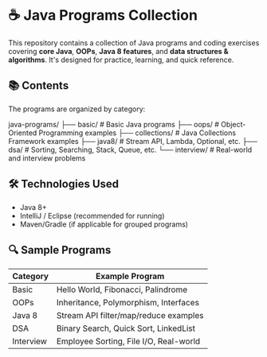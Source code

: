 # ☕ Java Programs Collection

This repository contains a collection of Java programs and coding exercises covering **core Java**, **OOPs**, **Java 8 features**, and **data structures & algorithms**. It's designed for practice, learning, and quick reference.

## 📚 Contents

The programs are organized by category:

java-programs/
├── basic/ # Basic Java programs
├── oops/ # Object-Oriented Programming examples
├── collections/ # Java Collections Framework examples
├── java8/ # Stream API, Lambda, Optional, etc.
├── dsa/ # Sorting, Searching, Stack, Queue, etc.
└── interview/ # Real-world and interview problems

## 🛠️ Technologies Used

- Java 8+
- IntelliJ / Eclipse (recommended for running)
- Maven/Gradle (if applicable for grouped programs)

## 🔍 Sample Programs

| Category     | Example Program                           |
|--------------|-------------------------------------------|
| Basic        | Hello World, Fibonacci, Palindrome        |
| OOPs         | Inheritance, Polymorphism, Interfaces     |
| Java 8       | Stream API filter/map/reduce examples     |
| DSA          | Binary Search, Quick Sort, LinkedList     |
| Interview    | Employee Sorting, File I/O, Real-world    |
